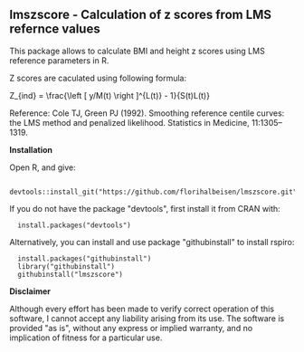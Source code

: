## lmszscore -  Calculation of z scores from LMS refernce values

This package allows to calculate BMI and height z scores 
using LMS reference parameters in R. 

Z scores are caculated using following formula: 

Z_{ind} = \frac{\left [ y/M(t) \right ]^{L(t)} - 1}{S(t)L(t)}

Reference:
Cole TJ, Green PJ (1992). Smoothing reference centile curves: the LMS method and penalized likelihood. Statistics in Medicine, 11:1305–1319.



**Installation**

Open R, and give:

      devtools::install_git("https://github.com/florihalbeisen/lmszscore.git")

If you do not have the package "devtools", first install it from CRAN with:

      install.packages("devtools")

Alternatively, you can install and use package "githubinstall" to install rspiro:

      install.packages("githubinstall")
      library("githubinstall")
      githubinstall("lmszscore")


**Disclaimer**

Although every effort has been made to verify correct operation of this 
software, I cannot accept any liability arising from its use. The 
software is provided "as is", without any express or implied warranty,
and no implication of fitness for a particular use.
